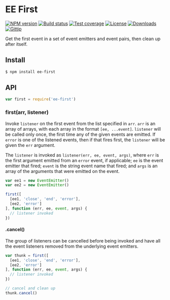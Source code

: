 # EE First

[![NPM version][npm-image]][npm-url]
[![Build status][travis-image]][travis-url]
[![Test coverage][coveralls-image]][coveralls-url]
[![License][license-image]][license-url]
[![Downloads][downloads-image]][downloads-url]
[![Gittip][gittip-image]][gittip-url]

Get the first event in a set of event emitters and event pairs, then clean up after itself.

## Install

```sh
$ npm install ee-first
```

## API

```js
var first = require('ee-first')
```

### first(arr, listener)

Invoke `listener` on the first event from the list specified in `arr`. `arr` is an array of arrays,
with each array in the format `[ee, ...event]`. `listener`
will be called only once, the first time any of the given events are emitted. If
`error` is one of the listened events, then if that fires first, the `listener`
will be given the `err` argument.

The `listener` is invoked as `listener(err, ee, event, args)`, where `err` is the first argument
emitted from an `error` event, if applicable; `ee` is the event emitter that fired; `event` is the
string event name that fired; and `args` is an array of the arguments that were emitted on the
event.

```js
var ee1 = new EventEmitter()
var ee2 = new EventEmitter()

first([
  [ee1, 'close', 'end', 'error'],
  [ee2, 'error']
], function (err, ee, event, args) {
  // listener invoked
})
```

#### .cancel()

The group of listeners can be cancelled before being invoked and have all the event listeners
removed from the underlying event emitters.

```js
var thunk = first([
  [ee1, 'close', 'end', 'error'],
  [ee2, 'error']
], function (err, ee, event, args) {
  // listener invoked
})

// cancel and clean up
thunk.cancel()
```

[npm-image]: https://img.shields.io/npm/v/ee-first.svg?style=flat-square

[npm-url]: https://npmjs.org/package/ee-first

[github-tag]: http://img.shields.io/github/tag/jonathanong/ee-first.svg?style=flat-square

[github-url]: https://github.com/jonathanong/ee-first/tags

[travis-image]: https://img.shields.io/travis/jonathanong/ee-first.svg?style=flat-square

[travis-url]: https://travis-ci.org/jonathanong/ee-first

[coveralls-image]: https://img.shields.io/coveralls/jonathanong/ee-first.svg?style=flat-square

[coveralls-url]: https://coveralls.io/r/jonathanong/ee-first?branch=master

[license-image]: http://img.shields.io/npm/l/ee-first.svg?style=flat-square

[license-url]: LICENSE.md

[downloads-image]: http://img.shields.io/npm/dm/ee-first.svg?style=flat-square

[downloads-url]: https://npmjs.org/package/ee-first

[gittip-image]: https://img.shields.io/gittip/jonathanong.svg?style=flat-square

[gittip-url]: https://www.gittip.com/jonathanong/

